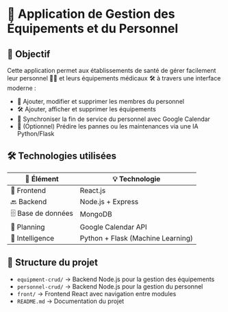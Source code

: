 # 🏥 Application de Gestion des Équipements et du Personnel

## 🧾 Objectif

Cette application permet aux établissements de santé de gérer facilement leur personnel 👩‍⚕️ et leurs équipements médicaux 🛠️ à travers une interface moderne :

- 👥 Ajouter, modifier et supprimer les membres du personnel
- 🛠️ Ajouter, afficher et supprimer les équipements
- 📆 Synchroniser la fin de service du personnel avec Google Calendar
- 🤖 (Optionnel) Prédire les pannes ou les maintenances via une IA Python/Flask

## 🛠️ Technologies utilisées

| 🔧 Élément         | 💡 Technologie              |
|--------------------|-----------------------------|
| 🎨 Frontend        | React.js                    |
| 🔙 Backend         | Node.js + Express           |
| 🗄️ Base de données | MongoDB                     |
| 📅 Planning        | Google Calendar API         |
| 🧠 Intelligence     | Python + Flask (Machine Learning) |

## 📁 Structure du projet

- `equipment-crud/` → Backend Node.js pour la gestion des équipements  
- `personnel-crud/` → Backend Node.js pour la gestion du personnel  
- `front/` → Frontend React avec navigation entre modules  
- `README.md` → Documentation du projet

